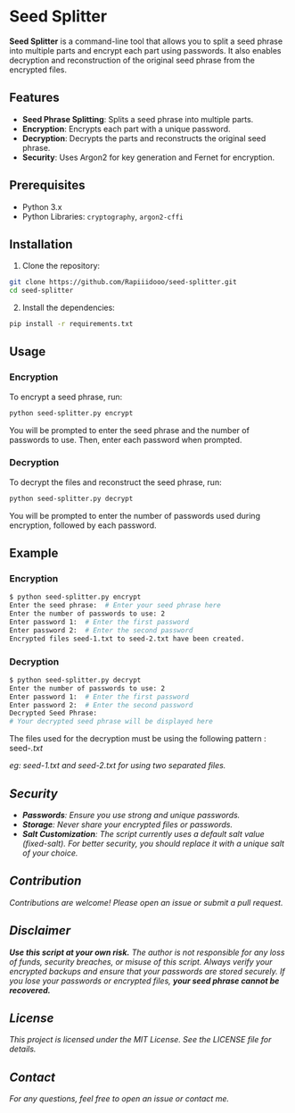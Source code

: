 # Seed Splitter

**Seed Splitter** is a command-line tool that allows you to split a seed phrase into multiple parts and encrypt each part using passwords. It also enables decryption and reconstruction of the original seed phrase from the encrypted files.

## Features

- **Seed Phrase Splitting**: Splits a seed phrase into multiple parts.
- **Encryption**: Encrypts each part with a unique password.
- **Decryption**: Decrypts the parts and reconstructs the original seed phrase.
- **Security**: Uses Argon2 for key generation and Fernet for encryption.

## Prerequisites

- Python 3.x
- Python Libraries: `cryptography`, `argon2-cffi`

## Installation

1. Clone the repository:

```bash
git clone https://github.com/Rapiiidooo/seed-splitter.git
cd seed-splitter
```

2. Install the dependencies:

```bash
pip install -r requirements.txt
```

## Usage

### Encryption
To encrypt a seed phrase, run:

```bash
python seed-splitter.py encrypt
```

You will be prompted to enter the seed phrase and the number of passwords to use. Then, enter each password when prompted.

### Decryption
To decrypt the files and reconstruct the seed phrase, run:

```bash
python seed-splitter.py decrypt
```

You will be prompted to enter the number of passwords used during encryption, followed by each password.

## Example

### Encryption
```bash
$ python seed-splitter.py encrypt
Enter the seed phrase:  # Enter your seed phrase here
Enter the number of passwords to use: 2
Enter password 1:  # Enter the first password
Enter password 2:  # Enter the second password
Encrypted files seed-1.txt to seed-2.txt have been created.
```

### Decryption
```bash
$ python seed-splitter.py decrypt
Enter the number of passwords to use: 2
Enter password 1:  # Enter the first password
Enter password 2:  # Enter the second password
Decrypted Seed Phrase:
# Your decrypted seed phrase will be displayed here
```

The files used for the decryption must be using the following pattern : seed-<i>.txt

eg: seed-1.txt and seed-2.txt for using two separated files.

## Security
- **Passwords**: Ensure you use strong and unique passwords.
- **Storage**: Never share your encrypted files or passwords.
- **Salt Customization**: The script currently uses a default salt value (fixed-salt). For better security, you should replace it with a unique salt of your choice.

## Contribution
Contributions are welcome! Please open an issue or submit a pull request.

## Disclaimer
**Use this script at your own risk.** The author is not responsible for any loss of funds, security breaches, or misuse of this script. Always verify your encrypted backups and ensure that your passwords are stored securely. If you lose your passwords or encrypted files, **your seed phrase cannot be recovered.**

## License
This project is licensed under the MIT License. See the LICENSE file for details.

## Contact
For any questions, feel free to open an issue or contact me.
